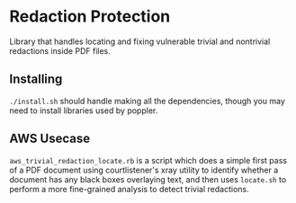 # Redaction Protection

Library that handles locating and fixing vulnerable trivial and nontrivial redactions inside PDF files.

## Installing 

`./install.sh` should handle making all the dependencies, though you may need to install libraries used by poppler.

## AWS Usecase

`aws_trivial_redaction_locate.rb` is a script which does a simple first pass of a PDF document using courtlistener's 
xray utility to identify whether a document has any black boxes overlaying text, and then uses `locate.sh` to perform
a more fine-grained analysis to detect trivial redactions.
